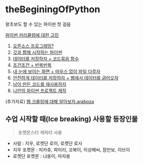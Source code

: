 # theBeginingOfPython
왕초보도 할 수 있는 파이썬 첫 걸음

[파이썬 커리큘럼에 대한 고민](curriculum.md)

1. [오픈소스 프로그래밍?](documents/1.opensource+setting.md)
2. [깃과 함께 시작하는 파이썬](documents/2.git+datatypes.md)
3. [데이터를 저장하자 + 코드묶음 함수](documents/3.string+function+library+crawling.md)
4. [조건조건 + 반복반복](documents/4.condition+repetition.md)
5. [내 눈에 보이는 화면 + 마우스 없이 파일 다루자](documents/5.gui,cli+fileinputoutput.md)
6. [안전하게 데이터를 저장하자 + 웹에서 데이터를 긁어오자](documents/6.db+crawling.md)
7. [남이 만든 코드를 재사용하자](documents/7.library,framework+flask.md)
8. [나만의 파이썬 프로젝트 제작](documents/8.pythonProjects.md)


(추가자료) [웹 크롤링에 대해 알아보자.araboza](documents/9.pythonWebCrawling.md)


## 수업 시작할 때(Ice breaking) 사용할 등장인물
> 포켓몬스터 캐릭터 사용
* 사람 : 지우, 로켓단 로이, 로켓단 로사
* 지우 포켓몬 : 피카츄, 파이리, 꼬북이, 이상해씨, 잠만보, 이브이
* 로켓단 포켓몬 : 냐옹이, 마자용
